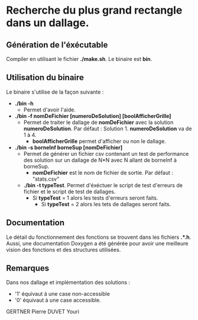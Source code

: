 # Recherche du plus grand rectangle dans un dallage.
## Génération de l'éxécutable

Compiler en utilisant le fichier **./make.sh**.
Le binaire est **bin**.

## Utilisation du binaire
Le binaire s'utilise de la façon suivante :
  * **./bin -h**
    * Permet d'avoir l'aide.
  * **./bin -f nomDeFichier [numeroDeSolution] [boolAfficherGrille]**
    * Permet de traiter le dallage de **nomDeFichier** avec la solution **numeroDeSolution**. Par défaut : Solution 1. **numeroDeSolution** va de 1 à 4.
	  * **boolAfficherGrille** permet d'afficher ou non le dallage.
  * **./bin -s borneInf borneSup [nomDeFichier]**
	  * Permet de générer un fichier csv contenant un test de performance des solution sur un dallage de N*N avec N allant de borneInf à borneSup.
		* **nomDeFichier** est le nom de fichier de sortie. Par défaut : "stats.csv"
	* **./bin -t typeTest**. Permet d'éxéctuer le script de test d'erreurs de fichier et le script de test de dallages.
	  * Si **typeTest** = 1 alors les tests d'erreurs seront faits.
		* Si **typeTest** = 2 alors les tets de dallages seront faits.
## Documentation
Le détail du fonctionnement des fonctions se trouvent dans les fichiers **.\*.h**.
Aussi, une documentation Doxygen a été générée pour avoir une meilleure vision des fonctions et des structures utilisées.

## Remarques
Dans nos dallage et implémentation des solutions :
* '1' équivaut à une case non-accessible
* '0' équivaut à une case accessible.





GERTNER Pierre
DUVET Youri
